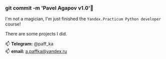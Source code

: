 ### git commit -m 'Pavel Agapov v1.0'🌱

I'm not a magician, I'm just finished the ```Yandex.Practicum Python developer``` course!  

There are some projects I did.  

📫 **Telegram:** @paff_ka  
📫 **email:** a.paffka@yandex.ru

<!--
**apaffka/apaffka** is a ✨ _special_ ✨ repository because its `README.md` (this file) appears on your GitHub profile.

Here are some ideas to get you started:

- 🔭 I’m currently working on ...
- 🌱 I’m currently learning ...
- 👯 I’m looking to collaborate on ...
- 🤔 I’m looking for help with ...
- 💬 Ask me about ...
- 📫 How to reach me: ...
- 😄 Pronouns: ...
- ⚡ Fun fact: ...
-->
